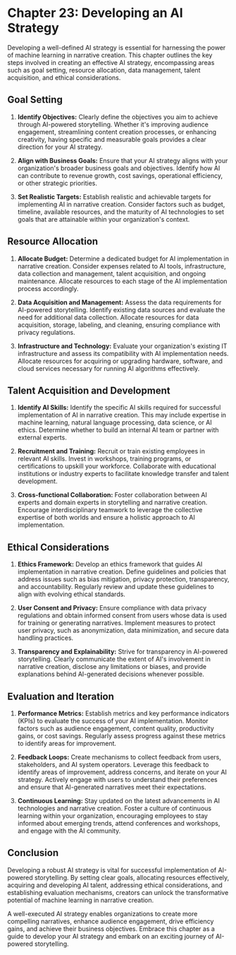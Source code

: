 Chapter 23: Developing an AI Strategy
=====================================

Developing a well-defined AI strategy is essential for harnessing the power of machine learning in narrative creation. This chapter outlines the key steps involved in creating an effective AI strategy, encompassing areas such as goal setting, resource allocation, data management, talent acquisition, and ethical considerations.

**Goal Setting**
----------------

1. **Identify Objectives:** Clearly define the objectives you aim to achieve through AI-powered storytelling. Whether it's improving audience engagement, streamlining content creation processes, or enhancing creativity, having specific and measurable goals provides a clear direction for your AI strategy.

2. **Align with Business Goals:** Ensure that your AI strategy aligns with your organization's broader business goals and objectives. Identify how AI can contribute to revenue growth, cost savings, operational efficiency, or other strategic priorities.

3. **Set Realistic Targets:** Establish realistic and achievable targets for implementing AI in narrative creation. Consider factors such as budget, timeline, available resources, and the maturity of AI technologies to set goals that are attainable within your organization's context.

**Resource Allocation**
-----------------------

1. **Allocate Budget:** Determine a dedicated budget for AI implementation in narrative creation. Consider expenses related to AI tools, infrastructure, data collection and management, talent acquisition, and ongoing maintenance. Allocate resources to each stage of the AI implementation process accordingly.

2. **Data Acquisition and Management:** Assess the data requirements for AI-powered storytelling. Identify existing data sources and evaluate the need for additional data collection. Allocate resources for data acquisition, storage, labeling, and cleaning, ensuring compliance with privacy regulations.

3. **Infrastructure and Technology:** Evaluate your organization's existing IT infrastructure and assess its compatibility with AI implementation needs. Allocate resources for acquiring or upgrading hardware, software, and cloud services necessary for running AI algorithms effectively.

**Talent Acquisition and Development**
--------------------------------------

1. **Identify AI Skills:** Identify the specific AI skills required for successful implementation of AI in narrative creation. This may include expertise in machine learning, natural language processing, data science, or AI ethics. Determine whether to build an internal AI team or partner with external experts.

2. **Recruitment and Training:** Recruit or train existing employees in relevant AI skills. Invest in workshops, training programs, or certifications to upskill your workforce. Collaborate with educational institutions or industry experts to facilitate knowledge transfer and talent development.

3. **Cross-functional Collaboration:** Foster collaboration between AI experts and domain experts in storytelling and narrative creation. Encourage interdisciplinary teamwork to leverage the collective expertise of both worlds and ensure a holistic approach to AI implementation.

**Ethical Considerations**
--------------------------

1. **Ethics Framework:** Develop an ethics framework that guides AI implementation in narrative creation. Define guidelines and policies that address issues such as bias mitigation, privacy protection, transparency, and accountability. Regularly review and update these guidelines to align with evolving ethical standards.

2. **User Consent and Privacy:** Ensure compliance with data privacy regulations and obtain informed consent from users whose data is used for training or generating narratives. Implement measures to protect user privacy, such as anonymization, data minimization, and secure data handling practices.

3. **Transparency and Explainability:** Strive for transparency in AI-powered storytelling. Clearly communicate the extent of AI's involvement in narrative creation, disclose any limitations or biases, and provide explanations behind AI-generated decisions whenever possible.

**Evaluation and Iteration**
----------------------------

1. **Performance Metrics:** Establish metrics and key performance indicators (KPIs) to evaluate the success of your AI implementation. Monitor factors such as audience engagement, content quality, productivity gains, or cost savings. Regularly assess progress against these metrics to identify areas for improvement.

2. **Feedback Loops:** Create mechanisms to collect feedback from users, stakeholders, and AI system operators. Leverage this feedback to identify areas of improvement, address concerns, and iterate on your AI strategy. Actively engage with users to understand their preferences and ensure that AI-generated narratives meet their expectations.

3. **Continuous Learning:** Stay updated on the latest advancements in AI technologies and narrative creation. Foster a culture of continuous learning within your organization, encouraging employees to stay informed about emerging trends, attend conferences and workshops, and engage with the AI community.

Conclusion
----------

Developing a robust AI strategy is vital for successful implementation of AI-powered storytelling. By setting clear goals, allocating resources effectively, acquiring and developing AI talent, addressing ethical considerations, and establishing evaluation mechanisms, creators can unlock the transformative potential of machine learning in narrative creation.

A well-executed AI strategy enables organizations to create more compelling narratives, enhance audience engagement, drive efficiency gains, and achieve their business objectives. Embrace this chapter as a guide to develop your AI strategy and embark on an exciting journey of AI-powered storytelling.
